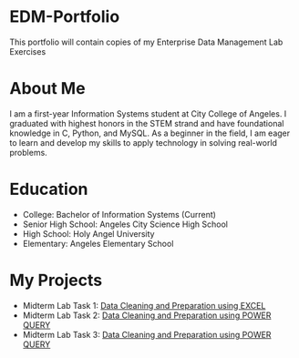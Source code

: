 # EDM-Portfolio
This portfolio will contain copies of my Enterprise Data Management Lab Exercises
# About Me
I am a first-year Information Systems student at City College of Angeles. I graduated with highest honors in the STEM strand and have foundational knowledge in C, Python, and MySQL. As a beginner in the field, I am eager to learn and develop my skills to apply technology in solving real-world problems.
# Education
- College: Bachelor of Information Systems (Current)
- Senior High School: Angeles City Science High School
- High School: Holy Angel University
- Elementary: Angeles Elementary School
# My Projects
- Midterm Lab Task 1: [Data Cleaning and Preparation using EXCEL](Midterm%20Lab%20Task%201)
- Midterm Lab Task 2: [Data Cleaning and Preparation using POWER QUERY](Midterm%20Lab%20Task%202)
- Midterm Lab Task 3: [Data Cleaning and Preparation using POWER QUERY]()
